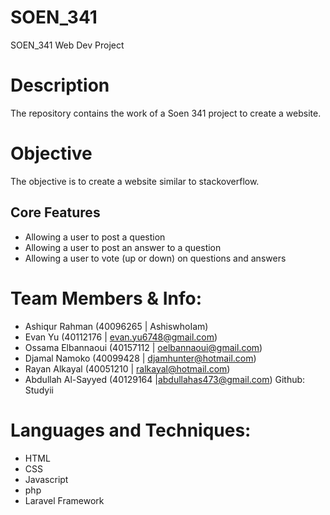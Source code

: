 # SOEN_341
SOEN_341 Web Dev Project


# Description
The repository contains the work of a Soen 341 project to create a website.

# Objective
The objective is to create a website similar to stackoverflow.

## Core Features
* Allowing a user to post a question
* Allowing a user to post an answer to a question
* Allowing a user to vote (up or down) on questions and answers


# Team Members & Info:

* Ashiqur Rahman      (40096265 | AshiswhoIam)
* Evan Yu             (40112176 | evan.yu6748@gmail.com)
* Ossama Elbannaoui   (40157112 | oelbannaoui@gmail.com)
* Djamal Namoko       (40099428 | djamhunter@hotmail.com)
* Rayan Alkayal       (40051210 | ralkayal@hotmail.com)
* Abdullah Al-Sayyed  (40129164 |abdullahas473@gmail.com) Github: Studyii


# Languages and Techniques:

* HTML
* CSS
* Javascript
* php
* Laravel Framework

